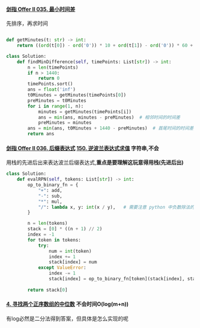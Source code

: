 #### [剑指 Offer II 035. 最小时间差](https://leetcode.cn/problems/569nqc/)

先排序，再求时间

```python

def getMinutes(t: str) -> int:
    return ((ord(t[0]) - ord('0')) * 10 + ord(t[1]) - ord('0')) * 60 + (ord(t[3]) - ord('0')) * 10 + ord(t[4]) - ord('0')

class Solution:
    def findMinDifference(self, timePoints: List[str]) -> int:
        n = len(timePoints)
        if n > 1440:
            return 0
        timePoints.sort()
        ans = float('inf')
        t0Minutes = getMinutes(timePoints[0])
        preMinutes = t0Minutes
        for i in range(1, n):
            minutes = getMinutes(timePoints[i])
            ans = min(ans, minutes - preMinutes)  # 相邻时间的时间差
            preMinutes = minutes
        ans = min(ans, t0Minutes + 1440 - preMinutes)  # 首尾时间的时间差
        return ans

```





#### [剑指 Offer II 036. 后缀表达式](https://leetcode.cn/problems/8Zf90G/) [150. 逆波兰表达式求值](https://leetcode.cn/problems/evaluate-reverse-polish-notation/) 字符串,不会

用栈的先进后出来表达波兰后缀表达式,**重点是要理解这玩意得用栈(先进后出)**

```python
class Solution:
    def evalRPN(self, tokens: List[str]) -> int:
        op_to_binary_fn = {
            "+": add,
            "-": sub,
            "*": mul,
            "/": lambda x, y: int(x / y),   # 需要注意 python 中负数除法的表现与题目不一致
        }

        n = len(tokens)
        stack = [0] * ((n + 1) // 2)
        index = -1
        for token in tokens:
            try:
                num = int(token)
                index += 1
                stack[index] = num
            except ValueError:
                index -= 1
                stack[index] = op_to_binary_fn[token](stack[index], stack[index + 1])
            
        return stack[0]
```

#### [4. 寻找两个正序数组的中位数](https://leetcode.cn/problems/median-of-two-sorted-arrays/) 不会时间O(log(m+n))

有log必然是二分法得到答案，但具体是怎么实现的呢

